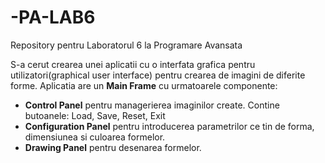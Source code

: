 # -PA-LAB6
Repository pentru Laboratorul 6 la Programare Avansata

S-a cerut crearea unei aplicatii cu o interfata grafica pentru utilizatori(graphical user interface) pentru crearea de imagini de diferite forme.
Aplicatia are un **Main Frame** cu urmatoarele componente:
* **Control Panel** pentru managerierea imaginilor create. Contine butoanele: Load, Save, Reset, Exit
* **Configuration Panel** pentru introducerea parametrilor ce tin de forma, dimensiunea si culoarea formelor.
* **Drawing Panel** pentru desenarea formelor.
